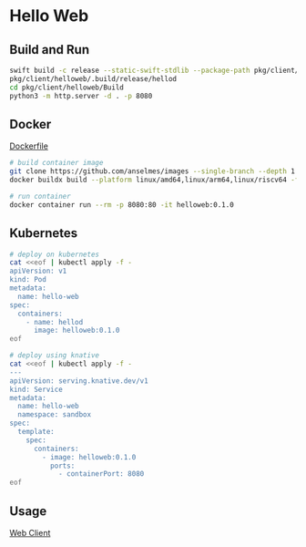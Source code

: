 # Hello Web

## Build and Run

```bash
swift build -c release --static-swift-stdlib --package-path pkg/client/helloweb
pkg/client/helloweb/.build/release/hellod
cd pkg/client/helloweb/Build
python3 -m http.server -d . -p 8080
```

## Docker

[Dockerfile](https://github.com/anselmes/images/blob/hello/build/img/hello/Dockerfile.webclient)

```bash
# build container image
git clone https://github.com/anselmes/images --single-branch --depth 1 --branch hello
docker buildx build --platform linux/amd64,linux/arm64,linux/riscv64 -f build/img/hello/Dockerfile.webclient -t helloweb:0.1.0 .

# run container
docker container run --rm -p 8080:80 -it helloweb:0.1.0
```

## Kubernetes

```bash
# deploy on kubernetes
cat <<eof | kubectl apply -f -
apiVersion: v1
kind: Pod
metadata:
  name: hello-web
spec:
  containers:
    - name: hellod
      image: helloweb:0.1.0
eof

# deploy using knative
cat <<eof | kubectl apply -f -
---
apiVersion: serving.knative.dev/v1
kind: Service
metadata:
  name: hello-web
  namespace: sandbox
spec:
  template:
    spec:
      containers:
        - image: helloweb:0.1.0
          ports:
            - containerPort: 8080
eof
```

## Usage

[Web Client](http://hello-web:8080)
